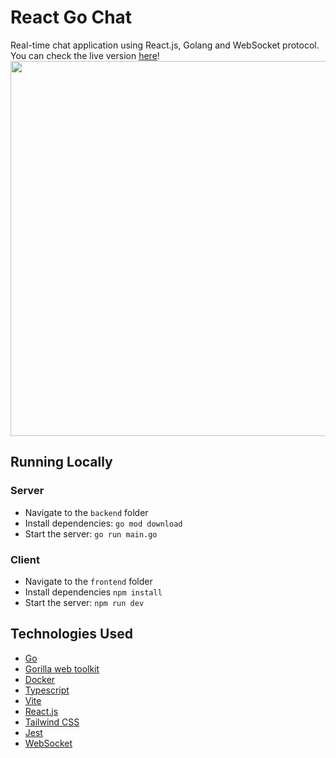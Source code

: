 # React Go Chat
Real-time chat application using React.js, Golang and WebSocket protocol.  
You can check the live version [here](https://chat.martishin.com/)!  
<img src="https://github.com/ttymonkey/react-go-chat/blob/main/demo.gif" width="600"/>

## Running Locally
### Server
* Navigate to the `backend` folder
* Install dependencies: `go mod download`
* Start the server: `go run main.go`
### Client 
* Navigate to the `frontend` folder
* Install dependencies `npm install`
* Start the server: `npm run dev` 

## Technologies Used
* [Go](https://go.dev/)
* [Gorilla web toolkit](https://gorilla.github.io/)
* [Docker](https://www.docker.com/)
* [Typescript](https://www.typescriptlang.org/)
* [Vite](https://vitejs.dev/)
* [React.js](https://react.dev/)
* [Tailwind CSS](https://tailwindcss.com/)
* [Jest](https://jestjs.io/)
* [WebSocket](https://developer.mozilla.org/en-US/docs/Web/API/WebSocket)
